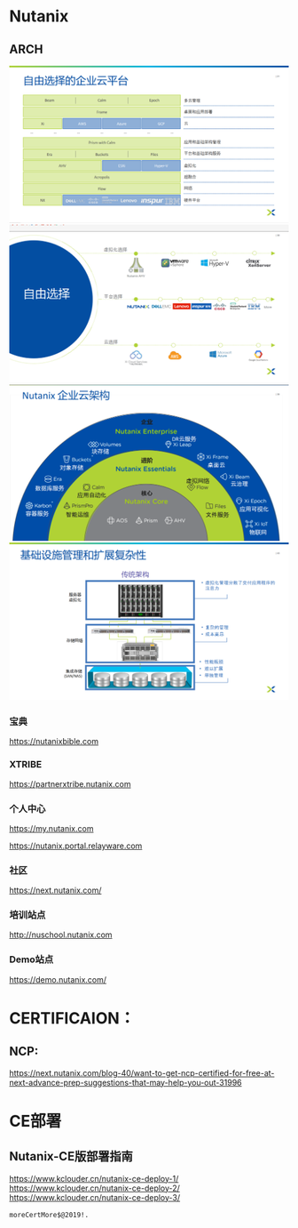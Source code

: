 # Nutanix

## ARCH
![](https://raw.githubusercontent.com/latermonk/Nutanix/master/images/nu-arch01.png)
![](https://raw.githubusercontent.com/latermonk/Nutanix/master/images/nu-arch02.png)
![](https://raw.githubusercontent.com/latermonk/Nutanix/master/images/nu-arch03.png)
![](https://raw.githubusercontent.com/latermonk/Nutanix/master/images/nu-arch04.png)



### 宝典
https://nutanixbible.com

### XTRIBE

https://partnerxtribe.nutanix.com


### 个人中心
https://my.nutanix.com      

https://nutanix.portal.relayware.com



### 社区
https://next.nutanix.com/

### 培训站点
http://nuschool.nutanix.com



### Demo站点

https://demo.nutanix.com/       



#  CERTIFICAION：
## NCP:
https://next.nutanix.com/blog-40/want-to-get-ncp-certified-for-free-at-next-advance-prep-suggestions-that-may-help-you-out-31996  




# CE部署

## Nutanix-CE版部署指南
https://www.kclouder.cn/nutanix-ce-deploy-1/      
https://www.kclouder.cn/nutanix-ce-deploy-2/     
https://www.kclouder.cn/nutanix-ce-deploy-3/      




```
moreCertMore$@2019!.
```




